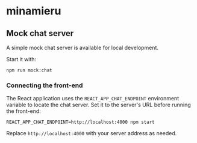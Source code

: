 # minamieru

## Mock chat server

A simple mock chat server is available for local development.

Start it with:

```
npm run mock:chat
```

### Connecting the front-end

The React application uses the `REACT_APP_CHAT_ENDPOINT` environment variable to locate the chat server. Set it to the server's URL before running the front-end:

```
REACT_APP_CHAT_ENDPOINT=http://localhost:4000 npm start
```

Replace `http://localhost:4000` with your server address as needed.
